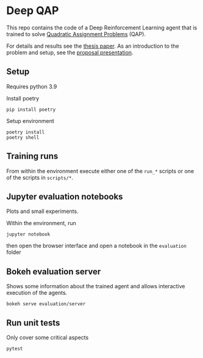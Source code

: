 # Deep QAP

This repo contains the code of a Deep Reinforcement Learning agent that is trained to solve [Quadratic Assignment Problems](https://en.wikipedia.org/wiki/Quadratic_assignment_problem) (QAP). 

For details and results see the [thesis paper](./paper/thesis.pdf). As an introduction to the problem and setup, see the [proposal presentation](./paper/presentation-proposal.pdf).

## Setup

Requires python 3.9

Install poetry
```
pip install poetry
```

Setup environment
```
poetry install
poetry shell
```

## Training runs

From within the environment execute either one of the `run_*` scripts or one of the scripts in `scripts/*`.

## Jupyter evaluation notebooks

Plots and small experiments.

Within the environment, run
```
jupyter notebook
```
then open the browser interface and open a notebook in the `evaluation` folder

## Bokeh evaluation server

Shows some information about the trained agent and allows interactive execution of the agents.

```
bokeh serve evaluation/server
```

## Run unit tests

Only cover some critical aspects

```
pytest
```

